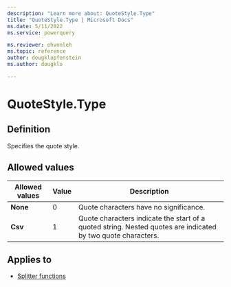 ```yaml
---
description: "Learn more about: QuoteStyle.Type"
title: "QuoteStyle.Type | Microsoft Docs"
ms.date: 5/11/2022
ms.service: powerquery

ms.reviewer: ehvonleh
ms.topic: reference
author: dougklopfenstein
ms.author: dougklo

---
```

# QuoteStyle.Type

## Definition

Specifies the quote style.

## Allowed values
  
|Allowed values|Value|Description|
| ------- | --- | ----------- |
|**None**|0|Quote characters have no significance.|
|**Csv**|1|Quote characters indicate the start of a quoted string. Nested quotes are indicated by two quote characters.|

## Applies to

* [Splitter functions](splitter-functions.md)
